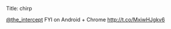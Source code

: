 Title: chirp

<a href="http://twitter.com/the_intercept">@the_intercept</a> FYI on Android + Chrome <a href="http://t.co/MxiwHJgkv6">http://t.co/MxiwHJgkv6</a>
